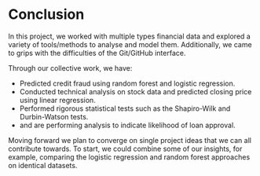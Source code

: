 # Conclusion

In this project, we worked with multiple types financial data and explored a variety of tools/methods to analyse and model them. Additionally, we came to grips with the difficulties of the Git/GitHub interface.

Through our collective work, we have:
- Predicted credit fraud using random forest and logistic regression.
- Conducted technical analysis on stock data and predicted closing price using linear regression.
- Performed rigorous statistical tests such as the Shapiro-Wilk and Durbin-Watson tests.
- and are performing analysis to indicate likelihood of loan approval.

Moving forward we plan to converge on single project ideas that we can all contribute towards. To start, we could combine some of our insights, for example, comparing the logistic regression and random forest approaches on identical datasets.
